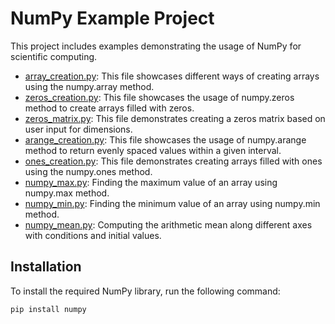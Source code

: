 # NumPy Example Project

This project includes examples demonstrating the usage of NumPy for scientific computing.

- [array_creation.py](array_creation.py): This file showcases different ways of creating arrays using the numpy.array method.
- [zeros_creation.py](zeros_creation.py): This file showcases the usage of numpy.zeros method to create arrays filled with zeros.
- [zeros_matrix.py](zeros_matrix.py): This file demonstrates creating a zeros matrix based on user input for dimensions.
- [arange_creation.py](arange_creation.py): This file showcases the usage of numpy.arange method to return evenly spaced values within a given interval.
- [ones_creation.py](ones_creation.py): This file demonstrates creating arrays filled with ones using the numpy.ones method.
- [numpy_max.py](numpy_max.py): Finding the maximum value of an array using numpy.max method.
- [numpy_min.py](numpy_min.py): Finding the minimum value of an array using numpy.min method.
- [numpy_mean.py](numpy_mean.py): Computing the arithmetic mean along different axes with conditions and initial values.

## Installation

To install the required NumPy library, run the following command:

```bash
pip install numpy
```